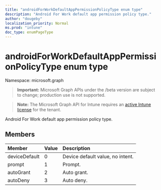 ```yaml
---
title: "androidForWorkDefaultAppPermissionPolicyType enum type"
description: "Android For Work default app permission policy type."
author: "dougeby"
localization_priority: Normal
ms.prod: "intune"
doc_type: enumPageType
---
```


# androidForWorkDefaultAppPermissionPolicyType enum type

Namespace: microsoft.graph

> **Important:** Microsoft Graph APIs under the /beta version are subject to change; production use is not supported.

> **Note:** The Microsoft Graph API for Intune requires an [active Intune license](https://go.microsoft.com/fwlink/?linkid=839381) for the tenant.

Android For Work default app permission policy type.

## Members
|Member|Value|Description|
|:---|:---|:---|
|deviceDefault|0|Device default value, no intent.|
|prompt|1|Prompt.|
|autoGrant|2|Auto grant.|
|autoDeny|3|Auto deny.|





